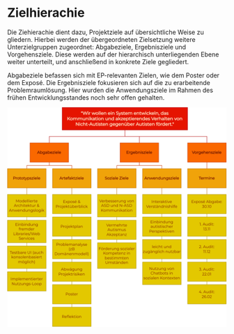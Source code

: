 # Zielhierachie

Die Ziehierachie dient dazu, Projektziele auf übersichtliche Weise zu gliedern. Hierbei werden der übergeordneten Zielsetzung weitere Unterzielgruppen zugeordnet: Abgabeziele, Ergebnisziele und Vorgehensziele. Diese werden auf der hierarchisch unterliegenden Ebene weiter unterteilt, und anschließend in konkrete Ziele gegliedert. 

Abgabeziele befassen sich mit EP-relevanten Zielen, wie dem Poster oder dem Exposé. Die Ergebnisziele fokusieren sich auf die zu erarbeitende Problemraumlösung. Hier wurden die Anwendungsziele im Rahmen des frühen Entwicklungsstandes noch sehr offen gehalten.

<img src="zielhierachie.png" alt="Zielhierachie" width="900"/>